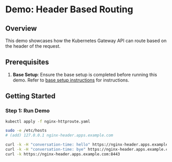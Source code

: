 # Demo: Header Based Routing

## Overview

This demo showcases how the Kubernetes Gateway API can route based on the header of the request.

## Prerequisites

1. **Base Setup**: Ensure the base setup is completed before running this demo. Refer to [base setup
   instructions](../../../README.md) for instructions.

## Getting Started

### Step 1: Run Demo

```bash
kubectl apply -f nginx-httproute.yaml

sudo -e /etc/hosts
# (add) 127.0.0.1 nginx-header.apps.example.com

curl -k -H "conversation-time: hello" https://nginx-header.apps.example.com:8443
curl -k -H "conversation-time: bye" https://nginx-header.apps.example.com:8443
curl -k https://nginx-header.apps.example.com:8443
```
